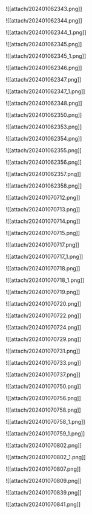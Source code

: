 ![[attach/202401062343.png]]

![[attach/202401062344.png]]

![[attach/202401062344_1.png]]

![[attach/202401062345.png]]

![[attach/202401062345_1.png]]

![[attach/202401062346.png]]

![[attach/202401062347.png]]

![[attach/202401062347_1.png]]

![[attach/202401062348.png]]

![[attach/202401062350.png]]

![[attach/202401062353.png]]

![[attach/202401062354.png]]

![[attach/202401062355.png]]

![[attach/202401062356.png]]

![[attach/202401062357.png]]

![[attach/202401062358.png]]


![[attach/202401070712.png]]

![[attach/202401070713.png]]

![[attach/202401070714.png]]

![[attach/202401070715.png]]

![[attach/202401070717.png]]

![[attach/202401070717_1.png]]

![[attach/202401070718.png]]

![[attach/202401070718_1.png]]

![[attach/202401070719.png]]

![[attach/202401070720.png]]

![[attach/202401070722.png]]

![[attach/202401070724.png]]

![[attach/202401070729.png]]

![[attach/202401070731.png]]

![[attach/202401070733.png]]

![[attach/202401070737.png]]

![[attach/202401070750.png]]

![[attach/202401070756.png]]

![[attach/202401070758.png]]

![[attach/202401070758_1.png]]



![[attach/202401070759_1.png]]


![[attach/202401070802.png]]

![[attach/202401070802_1.png]]

![[attach/202401070807.png]]

![[attach/202401070809.png]]

![[attach/202401070839.png]]

![[attach/202401070841.png]]

